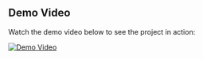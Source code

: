 ## Demo Video
Watch the demo video below to see the project in action:

[![Demo Video](https://img.youtube.com/vi/your-video-id/0.jpg)](https://youtu.be/Zi1jxhkDgtQ)

